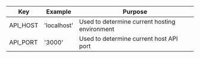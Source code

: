 | Key      | Example     | Purpose                                       |
| -------- | ----------- | --------------------------------------------- |
| API_HOST | 'localhost' | Used to determine current hosting environment |
| API_PORT | '3000'      | Used to determine current host API port       |
